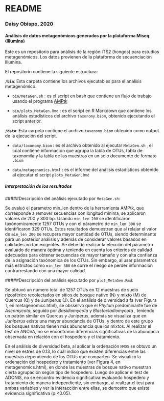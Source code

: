 # README
### Daisy Obispo, 2020
#### Análisis de datos metagenómicos generados por la plataforma Miseq (Illumina)

Este es un repositorio para análisis de la región ITS2 (hongos) para estudios metagenómicos. Los datos provienen de la plataforma de secuenciación Illumina. 

El repositorio contiene la siguiente estructura:

**`/bin`**: Esta carpeta contiene los archivos ejecutables para el análisis metagenómico. 

* `bin/MetaGen.sh` : es el script en bash que contiene un flujo de trabajo usando el programa [AMPtk](https://amptk.readthedocs.io/en/latest/pre-processing.html?highlight=padding)

* `bin/plots_MetaGen.Rmd` : es el script en R Markdown que contiene los análisis estadísticos del archivo `taxonomy.biom`, obtenido ejecutando el script anterior. 

**`/data`**: Esta carpeta contiene el archivo `taxonomy.biom` obtenido como output de la ejecución del script.

* `data/taxonomy.biom` : es el archivo obtenido al ejecutar `MetaGen.sh` , el cúal contiene información que agrupa la tabla de OTUs, tabla de taxonomiía y la tabla de las muestras en un solo documento de formato `.biom`

* `data/metagenomics.html` : es el informe del análisis estadísticos obtenido al ejecutar el script `plots_MetaGen.Rmd` 

##### Interpretación de los resultados

#####Descripción del análisis ejecutado por `MetaGen.sh`:

Se evaluó el párametro min_len dentro de la herramienta AMPtk, que corresponde a remover secuencias con longitud mínima, se aplicaron valores de 200 y 300 bp. Usando `min_len 200` se identificaron taxónomicamente 1257 OTUs y con el párametro de `min_len 300` se identificaron 329 OTUs.
Estos resultados demuestran que al relajar el valor de `min_len 200` se recupera mayor cantidad de OTUs, siendo determinante para un posterior análisis y además de considerar valores basados en calidades no tan exigentes. Se debe de realizar la elección del párametro evaluado de manera óptima y teniendo en cuenta los criterios de calidad adecuados para obtener secuencias de mayor tamaño y con alta confianza de la asignación taxónomica de los OTUs. Sin embargo, al usar párametros más estrictos como `min_len 300` se corre el riesgo de perder información contrarrestando con una mayor calidad. 

#####Descripción del análisis ejecutado por `plot_MetaGen.Rmd`:

Se obtuvó un número total de 1257 OTUs en 12 muestras de suelo rizosférico recolectados en sitios de bosque nativo (N) y mixto (M) de Quercus (Q) y de Juniperus (J). En el análisis de diversidad alfa (ver Figura 1, en metagenomics.html), se obsservo que el *Phylum* predominante fue de *Ascomycota*, seguido por *Basidiomycota* y *Blastocladiomycota* , teniendo un patrón similar en Quercus y Juniperus, además se visualiza que en *Juniperus* existe una mayor abundancia de OTUs, y dentro de este grupo los bosques nativos tienen más abundancia que los mixtos. Al realizar el test de ANOVA, no se encontraron diferencias significativas de la abundacia observada en relación con el hospedero y el tratamiento.

En el análisis de diversidad beta, al aplicar la ordenación `NMDS` se obtuvo un nivel de estrés de 0.13, lo cuál indico que existen diferencias entre las muestras dependiendo de los OTUs que comparten. Se visualizó la ordenación del hospedero y tratamiento (ver Figura 4, en metagenomics.html), en donde las muestras de bosque nativo muestran cierta agrupación según tipo de hospedero. Luego de aplicar el test de ADONIS, no se encontro evidencia significativa evaluando hospedero y tratamiento de manera independiente, sin embargo, al realizar el test para ambas variables y ver la interacción entre ellas, se demostro que existe evidencia significativa (p <0.05).
